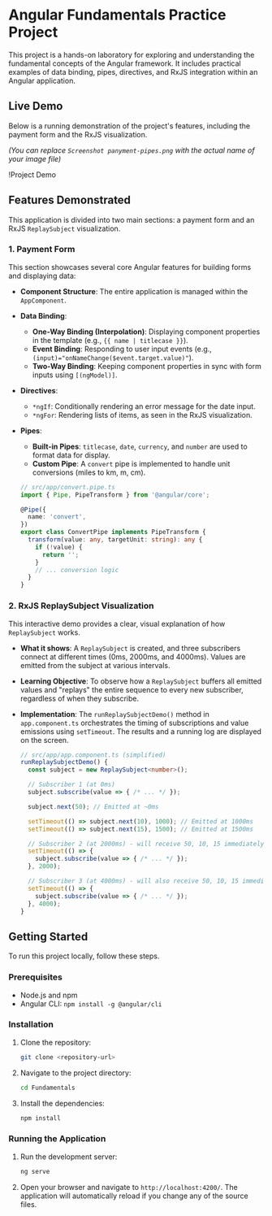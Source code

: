# Angular Fundamentals Practice Project

This project is a hands-on laboratory for exploring and understanding the fundamental concepts of the Angular framework. It includes practical examples of data binding, pipes, directives, and RxJS integration within an Angular application.

## Live Demo

Below is a running demonstration of the project's features, including the payment form and the RxJS visualization.

*(You can replace `Screenshot panyment-pipes.png` with the actual name of your image file)*

!Project Demo

## Features Demonstrated

This application is divided into two main sections: a payment form and an RxJS `ReplaySubject` visualization.

### 1. Payment Form

This section showcases several core Angular features for building forms and displaying data:

-   **Component Structure**: The entire application is managed within the `AppComponent`.
-   **Data Binding**:
    -   **One-Way Binding (Interpolation)**: Displaying component properties in the template (e.g., `{{ name | titlecase }}`).
    -   **Event Binding**: Responding to user input events (e.g., `(input)="onNameChange($event.target.value)"`).
    -   **Two-Way Binding**: Keeping component properties in sync with form inputs using `[(ngModel)]`.
-   **Directives**:
    -   `*ngIf`: Conditionally rendering an error message for the date input.
    -   `*ngFor`: Rendering lists of items, as seen in the RxJS visualization.
-   **Pipes**:
    -   **Built-in Pipes**: `titlecase`, `date`, `currency`, and `number` are used to format data for display.
    -   **Custom Pipe**: A `convert` pipe is implemented to handle unit conversions (miles to km, m, cm).

    ```typescript
    // src/app/convert.pipe.ts
    import { Pipe, PipeTransform } from '@angular/core';

    @Pipe({
      name: 'convert',
    })
    export class ConvertPipe implements PipeTransform {
      transform(value: any, targetUnit: string): any {
        if (!value) {
          return '';
        }
        // ... conversion logic
      }
    }
    ```

### 2. RxJS ReplaySubject Visualization

This interactive demo provides a clear, visual explanation of how `ReplaySubject` works.

-   **What it shows**: A `ReplaySubject` is created, and three subscribers connect at different times (0ms, 2000ms, and 4000ms). Values are emitted from the subject at various intervals.
-   **Learning Objective**: To observe how a `ReplaySubject` buffers all emitted values and "replays" the entire sequence to every new subscriber, regardless of when they subscribe.
-   **Implementation**: The `runReplaySubjectDemo()` method in `app.component.ts` orchestrates the timing of subscriptions and value emissions using `setTimeout`. The results and a running log are displayed on the screen.

    ```typescript
    // src/app/app.component.ts (simplified)
    runReplaySubjectDemo() {
      const subject = new ReplaySubject<number>();

      // Subscriber 1 (at 0ms)
      subject.subscribe(value => { /* ... */ });

      subject.next(50); // Emitted at ~0ms

      setTimeout(() => subject.next(10), 1000); // Emitted at 1000ms
      setTimeout(() => subject.next(15), 1500); // Emitted at 1500ms

      // Subscriber 2 (at 2000ms) - will receive 50, 10, 15 immediately
      setTimeout(() => {
        subject.subscribe(value => { /* ... */ });
      }, 2000);

      // Subscriber 3 (at 4000ms) - will also receive 50, 10, 15 immediately
      setTimeout(() => {
        subject.subscribe(value => { /* ... */ });
      }, 4000);
    }
    ```

## Getting Started

To run this project locally, follow these steps.

### Prerequisites

-   Node.js and npm
-   Angular CLI: `npm install -g @angular/cli`

### Installation

1.  Clone the repository:
    ```bash
    git clone <repository-url>
    ```
2.  Navigate to the project directory:
    ```bash
    cd Fundamentals
    ```
3.  Install the dependencies:
    ```bash
    npm install
    ```

### Running the Application

1.  Run the development server:
    ```bash
    ng serve
    ```
2.  Open your browser and navigate to `http://localhost:4200/`. The application will automatically reload if you change any of the source files.